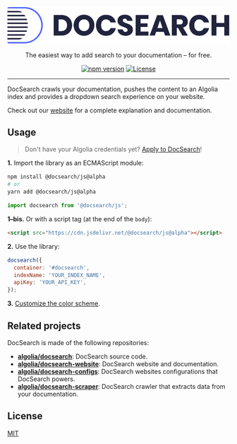 <div align="center">

[![DocSearch](.github/docsearch-logo.svg)](https://docsearch.algolia.com)

The easiest way to add search to your documentation – for free.

[![npm version](https://img.shields.io/npm/v/@docsearch/js.svg?style=flat-square)](https://npmjs.org/package/@docsearch/js@alpha) [![License](https://img.shields.io/badge/license-MIT-green.svg?style=flat-square)](./LICENSE)

</div>

---

DocSearch crawls your documentation, pushes the content to an Algolia index and provides a dropdown search experience on your website.

Check out our [website](https://docsearch.algolia.com) for a complete explanation and documentation.

## Usage

> Don't have your Algolia credentials yet? [Apply to DocSearch](https://docsearch.algolia.com/apply)!

**1.** Import the library as an ECMAScript module:

```sh
npm install @docsearch/js@alpha
# or
yarn add @docsearch/js@alpha
```

```js
import docsearch from '@docsearch/js';
```

**1–bis.** Or with a script tag (at the end of the `body`):

```html
<script src="https://cdn.jsdelivr.net/@docsearch/js@alpha"></script>
```

**2.** Use the library:

```js
docsearch({
  container: '#docsearch',
  indexName: 'YOUR_INDEX_NAME',
  apiKey: 'YOUR_API_KEY',
});
```

**3.** [Customize the color scheme](https://docsearch.algolia.com/docs/styling/).

## Related projects

DocSearch is made of the following repositories:

- **[algolia/docsearch](https://github.com/algolia/docsearch)**: DocSearch source code.
- **[algolia/docsearch-website](https://github.com/algolia/docsearch-website)**: DocSearch website and documentation.
- **[algolia/docsearch-configs](https://github.com/algolia/docsearch-configs)**: DocSearch websites configurations that DocSearch powers.
- **[algolia/docsearch-scraper](https://github.com/algolia/docsearch-scraper)**: DocSearch crawler that extracts data from your documentation.

## License

[MIT](LICENSE)
